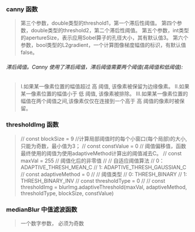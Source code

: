 ### canny 函数

>第三个参数，double类型的threshold1，第一个滞后性阈值。
第四个参数，double类型的threshold2，第二个滞后性阈值。
第五个参数，int类型的apertureSize，表示应用Sobel算子的孔径大小，其有默认值3。
第六个参数，bool类型的L2gradient，一个计算图像梯度幅值的标识，有默认值false。

###### 滞后阈值。Canny 使用了滞后阈值，滞后阈值需要两个阈值(高阈值和低阈值):

>Ⅰ.如果某一像素位置的幅值超过 高 阈值, 该像素被保留为边缘像素。
Ⅱ.如果某一像素位置的幅值小于 低 阈值, 该像素被排除。
Ⅲ.如果某一像素位置的幅值在两个阈值之间,该像素仅仅在连接到一个高于 高 阈值的像素时被保留。


### thresholdImg 函数

>   // const blockSize = 9   //计算局部阈值时的每个小窗口(每个局部)的大小,只能为奇数，最小值为3；
    // const constValue = 0  // 阈值偏移值，函数最终使用的阈值为使用adaptiveMethod计算出的阈值减去C。
    // const maxVal = 255    // 阈值化后的非零值
    //
    // 自适应阈值算法
    // 0：ADAPTIVE_THRESH_MEAN_C
    // 1: ADAPTIVE_THRESH_GAUSSIAN_C
    // const adaptiveMethod = 0
    //
    // 阈值类型
    // 0: THRESH_BINARY
    // 1: THRESH_BINARY_INV
    // const thresholdType = 0
    //
    // const  thresholdImg = blurImg.adaptiveThreshold(maxVal, adaptiveMethod, thresholdType, blockSize, constValue)


### medianBlur 中值滤波函数

> 一个数字参数， 必须为奇数
